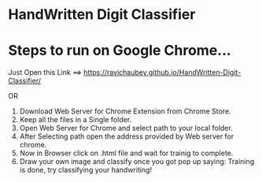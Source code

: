 # HandWritten Digit Classifier

# Steps to run on Google Chrome...

Just Open this Link ==> https://ravichaubey.github.io/HandWritten-Digit-Classifier/

OR

1. Download Web Server for Chrome Extension from Chrome Store.
2. Keep all the files in a Single folder.
3. Open Web Server for Chrome and select path to your local folder.
4. After Selecting path open the address provided by Web server for chrome.
5. Now in Browser click on .html file and wait for trainig to complete.
6. Draw your own image and classify once you got pop up saying:  Training is done, try classifying your handwriting!
